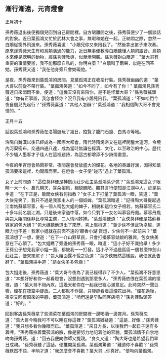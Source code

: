 漸行漸遠，元宵燈會
------------------

正月初十

孫秀薇退出後便獨個兒回到自己房間裡。自方珺離開之後，孫秀薇便少了一個談話的對象。近日葉孤鴻又忙於武林大會之事，無暇和她在一起。正納悶之際，忽然一白鵰從窗外飛進來。孫秀薇喜道："小鵰兒你又來陪我了。"然後拿出笛子來吹奏。原來孫秀薇天生有和鳥類溝通的能力，近日無事便教導白鵰聽懂人類的語音。鳥類本來便是聰明的動物，經孫秀薇教導，似漸漸開竅。孫秀薇對白鵰道："葉大哥有重要的事情要辦，我不能那麼自私的，你明白麼？"白鵰叫了兩聲，似是在回答她。孫秀薇又道："我在他身旁只會妨礙他。"

是夜，孫秀薇來到葉孤鴻的房間，見葉孤鴻正在收拾行裝。孫秀薇幽幽的道："葉大哥以前從不帶行裝。"葉孤鴻笑道："如今不同了，如今有了你！"
葉孤鴻見孫秀薇連日來悶悶不樂，便道："這幾天沒有來陪你，是不是怪葉大哥？"孫秀薇搖頭道："你有正事辦，我怎會怪你？況且我有小鵰兒陪我。"葉孤鴻道："不如咱們今夜自個兒先起行？"孫秀薇喜道："其他人怎辦？"葉孤鴻道："我相信陶大哥不會見怪的。"

正月十五

話說葉孤鴻和孫秀薇在洛陽遊玩了幾日，飽覽了龍門石窟、白馬寺等地。

洛陽自魏漢以後已經成為一國際大都會。隋代時隋煬帝又在這裡開鑿大運河，令境內河渠密布，交通四通八達，成為當時無論在經濟、文化，以至政治的中心。歷代不少騷人墨客才子佳人在這裡題詩，為這古都增添不少詩情畫意。

今夜的年宵燈會熱鬧非常，夜間還會發放盛大的煙花。各地的英雄好漢，因得知葉孤鴻要來這裡，均聞風而至。在燈會一女子便"碰巧"遇上了葉孤鴻。

女子上前問道："這位莫非便是神劍山莊少莊主葉孤鴻葉少俠？"葉孤鴻見這女子眼睛一大一小，鼻孔朝天，耳朵招风，相貌醜陋。觀其言行便知是江湖中人，於是拱手道："在下正是，敢問女俠有何指教？"女子上下打量了葉孤鴻一眼，笑道："葉大俠見笑了，我只不過是我家主人的一個奴婢。"葉孤鴻暗道："記得陶大哥提起過江南姑蘇慕容家，有一個人稱包大姐的婢子，相貌和這位女子相若。姑蘇慕容氏二十多年前名震江湖，只是後來家道中落，如今只剩下一女名叫慕容丹鳳。慕容丹鳳與包大姐關係非比尋常主僕，二人情同姊妹。"葉孤鴻便道："女俠莫非便是姑蘇慕容家的包大姐？"包大姐聽他道出了來歷，喜上眉梢道："葉少俠不但武功卓越，連眼力也不差！我家小姐就在前面不遠的'聽香小湖'賞燈，少俠何不一起前來？"葉孤鴻想了一想，便道："在下一介山野草民，只會打擾慕容姑娘的雅興，包女俠美意在下心領了。"包大姐瞧了旁邊的孫秀薇一眼，暗道："這小子好不識抬舉！多少王孫公子想見我家小姐一面，都被我一一打發，這小子不過是區區一個甚麼神劍山莊莊主，便來擺駕子！"包大姐面露不悅之色道："葉少俠既然這樣說，我便就此告辭了。"葉孤鴻拱手道："請女俠多多包涵！"

包大姐走後，孫秀薇道："葉大哥今夜為了我已經得罪了不少人。"葉孤鴻不好意思道："本想好好和你一起看燈會，沒想到遇到那麼多人。"孫秀薇依偎在葉孤鴻的懷裡，道："葉大哥不用內疚，這幾天和你在一起我已經心滿意足。此時突然一聲巨響，煙花在夜空中綻放。二人都默不作聲，只靜靜看着這煙花出神。"煙花過後，夜空又回復原來的平靜，葉孤鴻道："咱們還是早點回客店吧？"孫秀薇點頭答道："好的。"

回到客店孫秀薇拿了些酒菜在葉孤鴻的房間裡一邊喝酒一邊賞月。孫秀薇忽道："葉大哥今晚我可不可以睡在你這裡？"葉孤鴻猶疑道："這是...好像..."孫秀薇道："我只想多看你幾眼而已。"葉孤鴻道："來日方長，以後我們一起日子還有多着哩。"孫秀薇撫着葉孤鴻的臉，像是要努力地記着他的容貌。葉孤鴻情不自禁地吻向孫秀薇，道："回去我便向你師父提親。"良久又道："陶大哥也是希望我們早日成親。"孫秀薇聽了這話，便推開葉孤鴻。葉孤鴻驚道："難道你不喜歡？"孫秀薇默然不語，半晌才道："我怎麼會不喜歡？葉大哥...你真好。"便吻向葉孤鴻。

